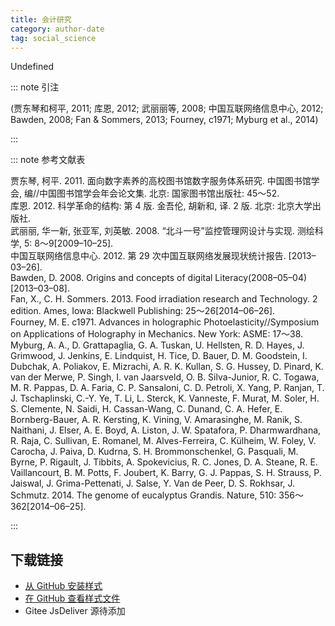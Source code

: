 ```yaml
--- 
title: 会计研究 
category: author-date 
tag: social_science 
--- 
```


<!-- 此文件由脚本自动生成，请勿手动修改！ -->  

Undefined  

::: note 引注  

(贾东琴和柯平, 2011; 库恩, 2012; 武丽丽等, 2008; 中国互联网络信息中心, 2012; Bawden, 2008; Fan &#38; Sommers, 2013; Fourney, c1971; Myburg et al., 2014)  

:::  

::: note 参考文献表  

<div class="csl-bib-body">
  <div class="csl-entry second-field-align-false hangingindent-true"> 贾东琴, 柯平. 2011. 面向数字素养的高校图书馆数字服务体系研究. 中国图书馆学会, 编//中国图书馆学会年会论文集. 北京: 国家图书馆出版社: 45～52. </div>
  <div class="csl-entry second-field-align-false hangingindent-true"> 库恩. 2012. 科学革命的结构: 第 4 版. 金吾伦, 胡新和, 译. 2 版. 北京: 北京大学出版社. </div>
  <div class="csl-entry second-field-align-false hangingindent-true"> 武丽丽, 华一新, 张亚军, 刘英敏. 2008. “北斗一号”监控管理网设计与实现. 测绘科学, 5: 8～9[2009–10–25]. </div>
  <div class="csl-entry second-field-align-false hangingindent-true"> 中国互联网络信息中心. 2012. 第 29 次中国互联网络发展现状统计报告. [2013–03–26]. </div>
  <div class="csl-entry second-field-align-false hangingindent-true"> Bawden, D. 2008. Origins and concepts of digital Literacy(2008–05–04)[2013–03–08]. </div>
  <div class="csl-entry second-field-align-false hangingindent-true"> Fan, X., C. H. Sommers. 2013. Food irradiation research and Technology. 2 edition. Ames, Iowa: Blackwell Publishing: 25～26[2014–06–26]. </div>
  <div class="csl-entry second-field-align-false hangingindent-true"> Fourney, M. E. c1971. Advances in holographic Photoelasticity//Symposium on Applications of Holography in Mechanics. New York: ASME: 17～38. </div>
  <div class="csl-entry second-field-align-false hangingindent-true"> Myburg, A. A., D. Grattapaglia, G. A. Tuskan, U. Hellsten, R. D. Hayes, J. Grimwood, J. Jenkins, E. Lindquist, H. Tice, D. Bauer, D. M. Goodstein, I. Dubchak, A. Poliakov, E. Mizrachi, A. R. K. Kullan, S. G. Hussey, D. Pinard, K. van der Merwe, P. Singh, I. van Jaarsveld, O. B. Silva-Junior, R. C. Togawa, M. R. Pappas, D. A. Faria, C. P. Sansaloni, C. D. Petroli, X. Yang, P. Ranjan, T. J. Tschaplinski, C.-Y. Ye, T. Li, L. Sterck, K. Vanneste, F. Murat, M. Soler, H. S. Clemente, N. Saidi, H. Cassan-Wang, C. Dunand, C. A. Hefer, E. Bornberg-Bauer, A. R. Kersting, K. Vining, V. Amarasinghe, M. Ranik, S. Naithani, J. Elser, A. E. Boyd, A. Liston, J. W. Spatafora, P. Dharmwardhana, R. Raja, C. Sullivan, E. Romanel, M. Alves-Ferreira, C. Külheim, W. Foley, V. Carocha, J. Paiva, D. Kudrna, S. H. Brommonschenkel, G. Pasquali, M. Byrne, P. Rigault, J. Tibbits, A. Spokevicius, R. C. Jones, D. A. Steane, R. E. Vaillancourt, B. M. Potts, F. Joubert, K. Barry, G. J. Pappas, S. H. Strauss, P. Jaiswal, J. Grima-Pettenati, J. Salse, Y. Van de Peer, D. S. Rokhsar, J. Schmutz. 2014. The genome of eucalyptus Grandis. Nature, 510: 356～362[2014–06–25]. </div>
</div>
  

:::  

<!-- more -->  

## 下载链接  

- [从 GitHub 安装样式](https://github.com/zotero-cn/styles/./raw/main/src/accounting-research/accounting-research.csl)  
- [在 GitHub 查看样式文件](https://github.com/zotero-cn/styles/./tree/main/src/accounting-research/accounting-research.csl)  
- Gitee JsDeliver 源待添加  

